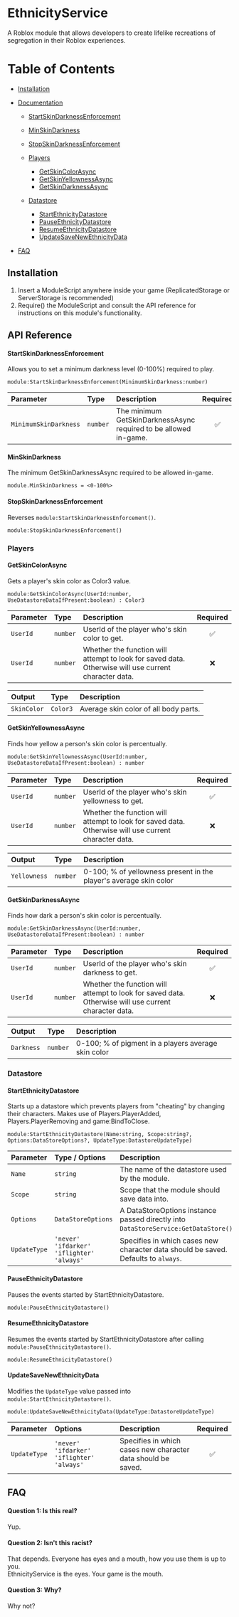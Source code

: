 # EthnicityService

A Roblox module that allows developers to create lifelike recreations of segregation in their Roblox experiences.

# Table of Contents
- [Installation](#installation)

- [Documentation](##api-reference)
    - [StartSkinDarknessEnforcement](#startskinDarknessenforcement)
    - [MinSkinDarkness](#minskindarkness)
    - [StopSkinDarknessEnforcement](#stopskindarknessenforcement)

    - [Players](###players)
        - [GetSkinColorAsync](#getskincolorasync)
        - [GetSkinYellownessAsync](#getskinyellownessasync)
        - [GetSkinDarknessAsync](#getskindarknessasync)

    - [Datastore](###datastore)
        - [StartEthnicityDatastore](#startethnicitydatastore)
        - [PauseEthnicityDatastore](#pauseethnicitydatastore)
        - [ResumeEthnicityDatastore](#resumeethnicitydatastore)
        - [UpdateSaveNewEthnicityData](#updatesavenewethnicitydata)

- [FAQ](#faq)



## Installation

1. Insert a ModuleScript anywhere inside your game (ReplicatedStorage or ServerStorage is recommended)
2. Require() the ModuleScript and consult the API reference for instructions on this module's functionality.



## API Reference

#### StartSkinDarknessEnforcement
Allows you to set a minimum darkness level (0-100%) required to play.
```
module:StartSkinDarknessEnforcement(MinimumSkinDarkness:number)
```

| Parameter | Type     | Description                | Required |
| :-------- | :------- | :------------------------- | :-: |
| `MinimumSkinDarkness` | `number` | The minimum GetSkinDarknessAsync required to be allowed in-game. | ✅ |

#### MinSkinDarkness
The minimum GetSkinDarknessAsync required to be allowed in-game.
```
module.MinSkinDarkness = <0-100%>
```

#### StopSkinDarknessEnforcement
Reverses `module:StartSkinDarknessEnforcement()`.
```
module:StopSkinDarknessEnforcement()
```

### Players

#### GetSkinColorAsync
Gets a player's skin color as Color3 value.
```
module:GetSkinColorAsync(UserId:number, UseDatastoreDataIfPresent:boolean) : Color3
```

| Parameter | Type     | Description                | Required |
| :-------- | :------- | :------------------------- | :-: |
| `UserId` | `number` | UserId of the player who's skin color to get. | ✅ |
| `UserId` | `number` | Whether the function will attempt to look for saved data. Otherwise will use current character data. | ❌ |

| Output | Type     | Description                |
| :-------- | :------- | :------------------------- |
| `SkinColor` | `Color3` | Average skin color of all body parts. |

#### GetSkinYellownessAsync
Finds how yellow a person's skin color is percentually.
```
module:GetSkinYellownessAsync(UserId:number, UseDatastoreDataIfPresent:boolean) : number
```

| Parameter | Type     | Description                | Required |
| :-------- | :------- | :------------------------- | :-: |
| `UserId` | `number` | UserId of the player who's skin yellowness to get. | ✅ |
| `UserId` | `number` | Whether the function will attempt to look for saved data. Otherwise will use current character data. | ❌ |

| Output | Type     | Description                |
| :-------- | :------- | :------------------------- |
| `Yellowness` | `number` | 0-100; % of yellowness present in the player's average skin color |

#### GetSkinDarknessAsync
Finds how dark a person's skin color is percentually.
```
module:GetSkinDarknessAsync(UserId:number, UseDatastoreDataIfPresent:boolean) : number
```

| Parameter | Type     | Description                | Required |
| :-------- | :------- | :------------------------- | :-: |
| `UserId` | `number` | UserId of the player who's skin darkness to get. | ✅ |
| `UserId` | `number` | Whether the function will attempt to look for saved data. Otherwise will use current character data. | ❌ |

| Output | Type     | Description                |
| :-------- | :------- | :------------------------- |
| `Darkness` | `number` | 0-100; % of pigment in a players average skin color |

### Datastore

#### StartEthnicityDatastore
Starts up a datastore which prevents players from "cheating" by changing their characters.
Makes use of Players.PlayerAdded, Players.PlayerRemoving and game:BindToClose.
```
module:StartEthnicityDatastore(Name:string, Scope:string?, Options:DataStoreOptions?, UpdateType:DatastoreUpdateType)
```

| Parameter | Type / Options     | Description                | Required |
| :-------- | :------- | :------------------------- | :-: |
| `Name` | `string` | The name of the datastore used by the module. | ✅ |
| `Scope` | `string` | Scope that the module should save data into. | ❌ |
| `Options` | `DataStoreOptions` | A DataStoreOptions instance passed directly into `DataStoreService:GetDataStore()`. | ❌ |
| `UpdateType` | `'never' 'ifdarker' 'iflighter' 'always'` | Specifies in which cases new character data should be saved. Defaults to `always`. | ❌ |

#### PauseEthnicityDatastore
Pauses the events started by StartEthnicityDatastore.
```
module:PauseEthnicityDatastore()
```

#### ResumeEthnicityDatastore
Resumes the events started by StartEthnicityDatastore after calling `module:PauseEthnicityDatastore()`.
```
module:ResumeEthnicityDatastore()
```

#### UpdateSaveNewEthnicityData
Modifies the `UpdateType` value passed into `module:StartEthnicityDatastore()`.
```
module:UpdateSaveNewEthnicityData(UpdateType:DatastoreUpdateType)
```

| Parameter | Options     | Description                | Required |
| :-------- | :------- | :------------------------- | :-: |
| `UpdateType` | `'never' 'ifdarker' 'iflighter' 'always'` | Specifies in which cases new character data should be saved. | ✅ |



## FAQ

#### Question 1: Is this real?

Yup.

#### Question 2: Isn't this racist?

That depends. Everyone has eyes and a mouth, how you use them is up to you.  
EthnicityService is the eyes. Your game is the mouth.

#### Question 3: Why?

Why not?
